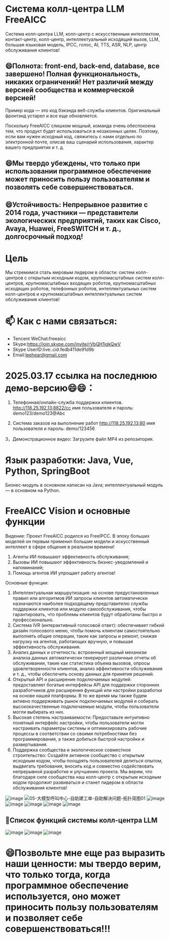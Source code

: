# Система колл-центра LLM FreeAICC
Система колл-центра LLM, колл-центр с искусственным интеллектом, контакт-центр, колл-центр, интеллектуальный исходящий вызов, LLM, большая языковая модель, IPCC, голос, AI, TTS, ASR, NLP, центр обслуживания клиентов!

## 😄Полнота: front-end, back-end, database, все завершено! Полная функциональность, никаких ограничений! Нет различий между версией сообщества и коммерческой версией!
Пример кода — это код бэкэнда веб-службы клиентов. Оригинальный фронтэнд устарел и все еще обновляется.

Поскольку FreeAICC слишком мощный, команда очень обеспокоена тем, что продукт будет использоваться в незаконных целях. Поэтому, если вам нужен исходный код, свяжитесь с нами отдельно по электронной почте, описав ваш сценарий использования, характер вашего предприятия и т. д.

## 😄Мы твердо убеждены, что только при использовании программное обеспечение может приносить пользу пользователям и позволять себе совершенствоваться.

## 😄Устойчивость: Непрерывное развитие с 2014 года, участники — представители экологических предприятий, таких как Cisco, Avaya, Huawei, FreeSWITCH и т. д., долгосрочный подход!

# Цель
Мы стремимся стать мировым лидером в области: систем колл-центров с открытым исходным кодом, крупномасштабных систем колл-центров, крупномасштабных входящих роботов, крупномасштабных исходящих роботов, телефонных роботов, интеллектуальных систем колл-центров и крупномасштабных интеллектуальных систем обслуживания клиентов!

# 📫 Как с нами связаться:

- Tencent WeChat:freeaicc
- Skype:https://join.skype.com/invite/rVbQH1igkQwV
- Skype UserID:live:.cid.fedb411de91d9b
- Email:leehear@gmail.com

# 2025.03.17 ссылка на последнюю демо-версию😄😄：

1. Телефонная/онлайн-служба поддержки клиентов.
http://118.25.192.13:8822/cc
имя пользователя и пароль: demo123/demo123@Abc

2. Система заказов на выполнение работ
http://118.25.192.13:80
имя пользователя и пароль: demo/123456

3，Демонстрационное видео: Загрузите файл MP4 из репозитория.

# Язык разработки: Java, Vue, Python, SpringBoot

Бизнес-модуль в основном написан на Java; интеллектуальный модуль — в основном на Python.

# FreeAICC Vision и основные функции

Видение:
Проект FreeAICC родился из FreeIPCC. В эпоху больших моделей он первым применил большие модели и искусственный интеллект в сфере общения в реальном времени!
1. Агенты ИИ повышают эффективность обслуживания;
2. Вызовы ИИ повышают эффективность бизнес-уведомлений и напоминаний;
3. Помощь агентов ИИ упрощает работу агентов!

Основные функции:
1. Интеллектуальная маршрутизация: на основе предустановленных правил или алгоритмов ИИ запросы клиентов автоматически назначаются наиболее подходящему представителю службы поддержки клиентов или модулю самообслуживания, чтобы гарантировать, что проблемы клиентов будут обработаны быстро и профессионально.
2. Система IVR (интерактивный голосовой ответ): обеспечивает гибкий дизайн голосового меню, чтобы помочь клиентам самостоятельно выполнять общие операции, такие как запросы и ремонт, снижая нагрузку на агентов, работающих вручную, и повышая эффективность обслуживания.
3. Анализ данных и отчетность: встроенный мощный механизм анализа данных автоматически генерирует различные отчеты об обслуживании, такие как статистика объема вызовов, опросы удовлетворенности клиентов, анализ эффективности обслуживания и т. д., чтобы обеспечить основу данных для принятия решений.
4. Открытый API и расширение подключаемых модулей: предоставляет богатые интерфейсы API для поддержки сторонних разработчиков для расширения функций или настройки разработки на основе нашей платформы. В то же время мы также будем активно поддерживать рынок подключаемых модулей и собирать высококачественные подключаемые модули, чтобы пользователи могли выбирать из них.
5. Высокая степень настраиваемости: Предоставьте интуитивно понятный интерфейс настройки, чтобы пользователи могли настраивать параметры системы и оптимизировать рабочие процессы в соответствии со своими потребностями без программирования, а также добиться быстрой настройки и развертывания.
6. Поддержка сообщества и экологическое совместное строительство: Создайте активное сообщество с открытым исходным кодом, чтобы поощрять пользователей делиться опытом, выдвигать требования, вносить код и совместно содействовать непрерывной разработке и улучшению проекта. Мы верим, что благодаря силе сообщества наш колл-центр с открытым исходным кодом продолжит развиваться и станет лидером в области обслуживания клиентов!

![image](https://github.com/user-attachments/assets/11367dfa-22d2-4976-8ec8-6e3c51b84e46)
![05-大模型呼叫中心-自助建工单-自助解决问题-拓扑简图01](https://github.com/user-attachments/assets/0b53f8b5-72f3-4f1f-82d4-cf50f60ad875)
![image](https://github.com/user-attachments/assets/8bfca84f-996f-4cb3-ae35-88918e99f8f7)
![image](https://github.com/user-attachments/assets/dd5ef068-e4cc-48ba-aaa6-074f1eade244)
![image](https://github.com/user-attachments/assets/7889efb4-85e9-45b2-84a4-ea837dc6b7fd)
![image](https://github.com/user-attachments/assets/5c3f7012-629a-4f4f-a5cf-f4ce72b9a095)
![image](https://github.com/user-attachments/assets/ecd3785c-499b-4c62-abea-eba066dd6daa)

## 🤔Список функций системы колл-центра LLM
![image](https://github.com/user-attachments/assets/6a694f51-13aa-4f81-b831-58ad8e89079e)
![image](https://github.com/user-attachments/assets/c54e7c9c-e20b-43cd-9dd9-bad5d45a8059)
![image](https://github.com/user-attachments/assets/8271ab13-26f9-49fc-95aa-1b1f57ec4a5d)

# 😄Позвольте мне еще раз выразить наши ценности: мы твердо верим, что только тогда, когда программное обеспечение используется, оно может приносить пользу пользователям и позволяет себе совершенствоваться!!!
